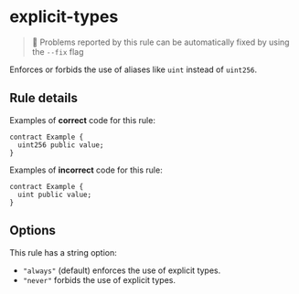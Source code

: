 # explicit-types

> 🔧 Problems reported by this rule can be automatically fixed by using the `--fix` flag

Enforces or forbids the use of aliases like `uint` instead of `uint256`.

## Rule details

Examples of **correct** code for this rule:

```solidity
contract Example {
  uint256 public value;
}
```

Examples of **incorrect** code for this rule:

```solidity
contract Example {
  uint public value;
}
```

## Options

This rule has a string option:

- `"always"` (default) enforces the use of explicit types.
- `"never"` forbids the use of explicit types.
